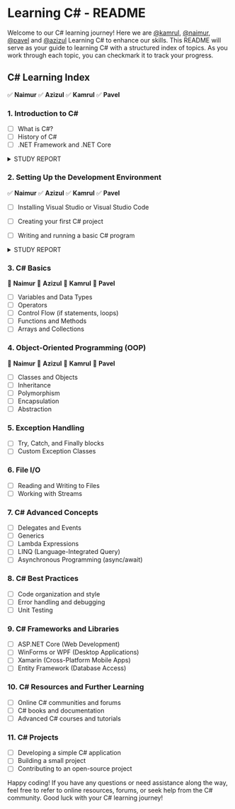 # Learning C# - README

Welcome to our C# learning journey! Here we are [@kamrul](https://github.com/Kamrul-Hasan-2/), [@naimur](https://github.com/naimurhasan/), [@pavel](https://github.com/pavelaha019)
 and [@azizul](https://github.com/azizulever/) Learning C# to enhance our skills. This README will serve as your guide to learning C# with a structured index of topics. As you work through each topic, you can checkmark it to track your progress.

## C# Learning Index
✅️ **Naimur** ✅ **Azizul** ✅ **Kamrul** ✅ **Pavel**
### 1. **Introduction to C#**
   - [ ] What is C#?
   - [ ] History of C#
   - [ ] .NET Framework and .NET Core

<details>

<summary>STUDY REPORT</summary>

##### Naimur
```
   C# is a programming language that runs on .NET framework.
   It was designed by Anders Hejlsberg from Microsoft in 2000.
   .NET framework was closed source, .NET Core is Open source.
```

##### Azizul
```
   - A programming language compatible with OOP and .NET framework.
   - Designed by Anders Hejlsberg from Microsoft in 2000.
   - .NET Framework is Windows-only; .NET Core is cross-platform.
```

##### Kamrul
```
    It is an object-oriented programming language created
    by Microsoft that runs on the .NET Framework.
    Designed by Anders Hejlsberg from Microsoft in 2000 and
    was later approved as an international standard by Ecma
    (ECMA-334) in 2002. 
```

##### Pavel
```
It is an object-oriented programming language created by Microsoft that runs on the .NET Framework.
C# has roots from the C family, and the language is close to other popular languages like C++ and Java.
The first version was released in year 2002. The latest version, C# 11, was released in November 2022.
NET is a free, cross-platform, open source developer platform for building many different types of applications.

```

</details>


### 2. **Setting Up the Development Environment**
✅️ **Naimur** ✅️ **Azizul** ✅️ **Kamrul** ✅️ **Pavel**
   - [ ] Installing Visual Studio or Visual Studio Code
   - [ ] Creating your first C# project
   - [ ] Writing and running a basic C# program


<details>

<summary>STUDY REPORT</summary>

##### Naimur
```
   brew install --cask dotnet-sdk
```

##### Azizul
```
   - Visual Studio Code Installed.
   - Created my first C# project
   - Written and ran a basic C# program 👇
     Console.WriteLine("Hello from visul stdio code!");

```

##### Kamrul
```
  Dotnet Core SDK Download Link  -  https://bit.ly/dotnetcoresdk_techdecode

  -----first c# project----

   class HelloCSharp
   {
       static void Main(string[] args)
       {
           System.Console.WriteLine("Hello C#!");
       }
   }
```
### Pavel 
```
C# Environment Done

First code of C#
 class HelloCSharp
   {
       static void Main(string[] args)
       {
           System.Console.WriteLine("Welcome to C#");
       }
   }
```
</details>

### 3. **C# Basics**
🔵 **Naimur** 🔵 **Azizul** 🔵 **Kamrul** 🔵 **Pavel**

   - [ ] Variables and Data Types
   - [ ] Operators
   - [ ] Control Flow (if statements, loops)
   - [ ] Functions and Methods
   - [ ] Arrays and Collections

</details>

### 4. **Object-Oriented Programming (OOP)**

🔵 **Naimur** 🔵 **Azizul** 🔵 **Kamrul** 🔵 **Pavel**

   - [ ] Classes and Objects
   - [ ] Inheritance
   - [ ] Polymorphism
   - [ ] Encapsulation
   - [ ] Abstraction

### 5. **Exception Handling**
   - [ ] Try, Catch, and Finally blocks
   - [ ] Custom Exception Classes

### 6. **File I/O**
   - [ ] Reading and Writing to Files
   - [ ] Working with Streams

### 7. **C# Advanced Concepts**
   - [ ] Delegates and Events
   - [ ] Generics
   - [ ] Lambda Expressions
   - [ ] LINQ (Language-Integrated Query)
   - [ ] Asynchronous Programming (async/await)

### 8. **C# Best Practices**
   - [ ] Code organization and style
   - [ ] Error handling and debugging
   - [ ] Unit Testing

### 9. **C# Frameworks and Libraries**
   - [ ] ASP.NET Core (Web Development)
   - [ ] WinForms or WPF (Desktop Applications)
   - [ ] Xamarin (Cross-Platform Mobile Apps)
   - [ ] Entity Framework (Database Access)

### 10. **C# Resources and Further Learning**
   - [ ] Online C# communities and forums
   - [ ] C# books and documentation
   - [ ] Advanced C# courses and tutorials

### 11. **C# Projects**
   - [ ] Developing a simple C# application
   - [ ] Building a small project
   - [ ] Contributing to an open-source project

Happy coding! If you have any questions or need assistance along the way, feel free to refer to online resources, forums, or seek help from the C# community. Good luck with your C# learning journey!
